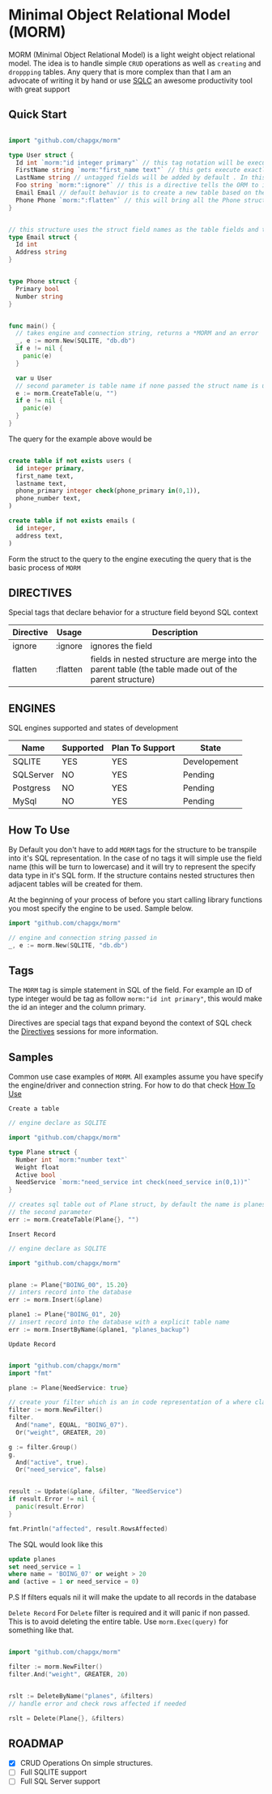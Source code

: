 # Minimal Object Relational Model (MORM)

MORM (Minimal Object Relational Model) is a light weight object relational model. The idea is to handle simple `CRUD` operations as well as `creating` and `droppping` tables. Any query that is more complex than that I am an advocate of writing it by hand or use [SQLC](https://sqlc.dev/) an awesome productivity tool with great support


## Quick Start

```go

import "github.com/chapgx/morm"

type User struct {
  Id int `morm:"id integer primary"` // this tag notation will be executed exactly as it is
  FirstName string `morm:"first_name text"` // this gets execute exactly as it is using first_name as the field name
  LastName string // untagged fields will be added by default . In this case the field name is lastname
  Foo string `morm:":ignore"` // this is a directive tells the ORM to ignore this field
  Email Email // default behavior is to create a new table based on the struct
  Phone Phone `morm:":flatten"` // this will bring all the Phone struct fields to the User table
}


// this structure uses the struct field names as the table fields and the data types as well
type Email struct {
  Id int
  Address string
}


type Phone struct {
  Primary bool
  Number string
}


func main() {
  // takes engine and connection string, returns a *MORM and an error
  _, e := morm.New(SQLITE, "db.db")
  if e != nil {
    panic(e)
  }

  var u User
  // second parameter is table name if none passed the struct name is use, in this case users would be use
  e := morm.CreateTable(u, "")
  if e != nil {
    panic(e)
  }
}

```

The query for the example above would be

```sql

create table if not exists users (
  id integer primary,
  first_name text,
  lastname text,
  phone_primary integer check(phone_primary in(0,1)),
  phone_number text,
)

create table if not exists emails (
  id integer,
  address text,
)
```

Form the struct to the query to the engine executing the query that is the basic process of `MORM`


## DIRECTIVES

Special tags that declare behavior for a structure field beyond SQL context


| Directive | Usage | Description |
| --------- | -------- | ----------- |
| ignore | :ignore |  ignores the field   |
| flatten | :flatten | fields in nested structure are merge into the parent table (the table made out of the parent structure) |


## ENGINES

SQL engines supported and states of development


| Name | Supported | Plan To Support | State |
| -------| ---------| ------------| --------|
| SQLITE | YES | YES | Developement |
| SQLServer | NO | YES | Pending |
| Postgress | NO | YES | Pending |
| MySql | NO | YES | Pending |


## How To Use

By Default you don't have to add `MORM` tags for the structure to be transpile into it's SQL representation. In the case of no tags it will simple use the field name (this will be turn to lowercase) and it will try to represent the specify data type in it's SQL form. If the structure contains nested structures then adjacent tables will be created for them.


At the beginning of your process of before you start calling library functions you most specify the engine to be used. Sample below.

```go
import "github.com/chapgx/morm"

// engine and connection string passed in
_, e := morm.New(SQLITE, "db.db")


```


## Tags

The `MORM` tag is simple statement in SQL of the field. For example an ID of type integer would be tag as follow `morm:"id int primary"`, this would make the id an integer and the column primary.


Directives are special tags that expand beyond the context of SQL check the [Directives](#directives) sessions for more information.

## Samples

Common use case examples of `MORM`. All examples assume you have specify the engine/driver and connection string. For how to do that check [How To Use](#how-to-use)

`Create a table`

```go 
// engine declare as SQLITE

import "github.com/chapgx/morm"

type Plane struct {
  Number int `morm:"number text"`
  Weight float
  Active bool
  NeedService `morm:"need_service int check(need_service in(0,1))"`
}

// creates sql table out of Plane struct, by default the name is planes but you can overwrite with
// the second parameter
err := morm.CreateTable(Plane{}, "")

```

`Insert Record`

```go 
// engine declare as SQLITE

import "github.com/chapgx/morm"


plane := Plane{"BOING_00", 15.20}
// inters record into the database
err := morm.Insert(&plane)

plane1 := Plane{"BOING_01", 20}
// insert record into the database with a explicit table name
err := morm.InsertByName(&plane1, "planes_backup")

```

`Update Record`

```go 

import "github.com/chapgx/morm"
import "fmt"

plane := Plane{NeedService: true}

// create your filter which is an in code representation of a where clause
filter := morm.NewFilter()
filter.
  And("name", EQUAL, "BOING_07").
  Or("weight", GREATER, 20)

g := filter.Group()
g.
  And("active", true).
  Or("need_service", false)


result := Update(&plane, &filter, "NeedService")
if result.Error != nil {
  panic(result.Error)
}

fmt.Println("affected", result.RowsAffected)

```

The SQL would look like this

```sql
update planes
set need_service = 1
where name = 'BOING_07' or weight > 20
and (active = 1 or need_service = 0)
```


P.S
If filters equals nil it will make the update to all records in the database

`Delete Record`
For `Delete` filter is required and it will panic if non passed. This is to avoid deleting the entire table. Use `morm.Exec(query)` for something like that.

```go 

import "github.com/chapgx/morm"

filter := morm.NewFilter()
filter.And("weight", GREATER, 20)


rslt := DeleteByName("planes", &filters)
// handle error and check rows affected if needed

rslt = Delete(Plane{}, &filters)

```



## ROADMAP

- [x] CRUD Operations On simple structures.
- [ ] Full SQLITE support
- [ ] Full SQL Server support
